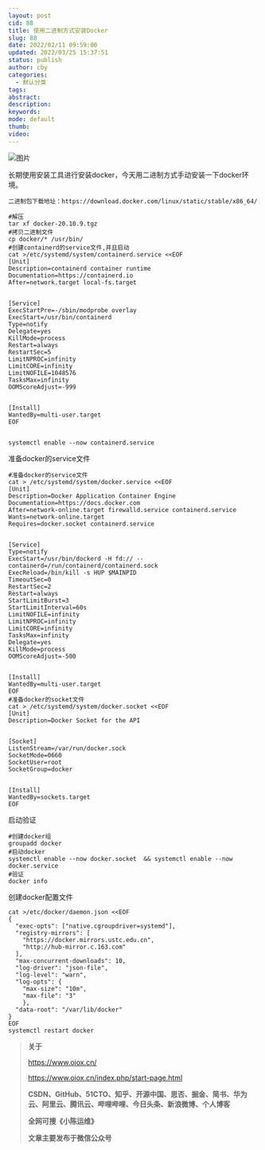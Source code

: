 ```yaml
---
layout: post
cid: 88
title: 使用二进制方式安装Docker
slug: 88
date: 2022/02/11 09:59:00
updated: 2022/03/25 15:37:51
status: publish
author: cby
categories: 
  - 默认分类
tags: 
abstract: 
description: 
keywords: 
mode: default
thumb: 
video: 
---
```



  

![图片](https://p3-juejin.byteimg.com/tos-cn-i-k3u1fbpfcp/c00fc713caab4f9eb63bf906cd86338f~tplv-k3u1fbpfcp-zoom-1.image)

  

长期使用安装工具进行安装docker，今天用二进制方式手动安装一下docker环境。

  

```
二进制包下载地址：https://download.docker.com/linux/static/stable/x86_64/

#解压
tar xf docker-20.10.9.tgz 
#拷贝二进制文件
cp docker/* /usr/bin/
#创建containerd的service文件,并且启动
cat >/etc/systemd/system/containerd.service <<EOF
[Unit]
Description=containerd container runtime
Documentation=https://containerd.io
After=network.target local-fs.target


[Service]
ExecStartPre=-/sbin/modprobe overlay
ExecStart=/usr/bin/containerd
Type=notify
Delegate=yes
KillMode=process
Restart=always
RestartSec=5
LimitNPROC=infinity
LimitCORE=infinity
LimitNOFILE=1048576
TasksMax=infinity
OOMScoreAdjust=-999


[Install]
WantedBy=multi-user.target
EOF


systemctl enable --now containerd.service
```

  

准备docker的service文件

  

```
#准备docker的service文件
cat > /etc/systemd/system/docker.service <<EOF
[Unit]
Description=Docker Application Container Engine
Documentation=https://docs.docker.com
After=network-online.target firewalld.service containerd.service
Wants=network-online.target
Requires=docker.socket containerd.service


[Service]
Type=notify
ExecStart=/usr/bin/dockerd -H fd:// --containerd=/run/containerd/containerd.sock
ExecReload=/bin/kill -s HUP $MAINPID
TimeoutSec=0
RestartSec=2
Restart=always
StartLimitBurst=3
StartLimitInterval=60s
LimitNOFILE=infinity
LimitNPROC=infinity
LimitCORE=infinity
TasksMax=infinity
Delegate=yes
KillMode=process
OOMScoreAdjust=-500


[Install]
WantedBy=multi-user.target
EOF
#准备docker的socket文件
cat > /etc/systemd/system/docker.socket <<EOF
[Unit]
Description=Docker Socket for the API


[Socket]
ListenStream=/var/run/docker.sock
SocketMode=0660
SocketUser=root
SocketGroup=docker


[Install]
WantedBy=sockets.target
EOF
```

  

启动验证  

  

```
#创建docker组
groupadd docker
#启动docker
systemctl enable --now docker.socket  && systemctl enable --now docker.service
#验证
docker info
```

  

创建docker配置文件  

  

```
cat >/etc/docker/daemon.json <<EOF
{
  "exec-opts": ["native.cgroupdriver=systemd"],
  "registry-mirrors": [
    "https://docker.mirrors.ustc.edu.cn",
    "http://hub-mirror.c.163.com"
  ],
  "max-concurrent-downloads": 10,
  "log-driver": "json-file",
  "log-level": "warn",
  "log-opts": {
    "max-size": "10m",
    "max-file": "3"
    },
  "data-root": "/var/lib/docker"
}
EOF
systemctl restart docker
```

  

> **关于**
>
> https://www.oiox.cn/
>
> https://www.oiox.cn/index.php/start-page.html
>
> **CSDN、GitHub、51CTO、知乎、开源中国、思否、掘金、简书、华为云、阿里云、腾讯云、哔哩哔哩、今日头条、新浪微博、个人博客**
>
> **全网可搜《小陈运维》**
>
> **文章主要发布于微信公众号**